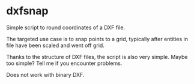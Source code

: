 # dxfsnap
Simple script to round coordinates of a DXF file.

The targeted use case is to snap points to a grid, typically after entities in
file have been scaled and went off grid.

Thanks to the structure of DXF files, the script is also very simple. Maybe too
simple? Tell me if you encounter problems.

Does not work with binary DXF.
